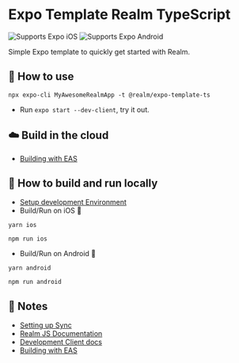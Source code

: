 # Expo Template Realm TypeScript
<p>
  <!-- iOS -->
  <img alt="Supports Expo iOS" longdesc="Supports Expo iOS" src="https://img.shields.io/badge/iOS-4630EB.svg?style=flat-square&logo=APPLE&labelColor=999999&logoColor=fff" />
  <!-- Android -->
  <img alt="Supports Expo Android" longdesc="Supports Expo Android" src="https://img.shields.io/badge/Android-4630EB.svg?style=flat-square&logo=ANDROID&labelColor=A4C639&logoColor=fff" />
</p>

Simple Expo template to quickly get started with Realm.

## 🚀 How to use

```
npx expo-cli MyAwesomeRealmApp -t @realm/expo-template-ts
```

- Run `expo start --dev-client`, try it out.

## ☁️ Build in the cloud

- [Building with EAS](https://docs.expo.dev/eas/)

## 🏃 How to build and run locally

- [Setup development Environment](https://reactnative.dev/docs/environment-setup)
- Build/Run on iOS 🍎
```
yarn ios
```
```
npm run ios
```
- Build/Run on Android 🤖
```
yarn android
```
```
npm run android
```

## 📝 Notes

- [Setting up Sync](https://docs.mongodb.com/realm/sdk/react-native/quick-start/)
- [Realm JS Documentation](https://docs.mongodb.com/realm/sdk/react-native/)
- [Development Client docs](https://docs.expo.dev/clients/introduction/)
- [Building with EAS](https://docs.expo.dev/eas/)
